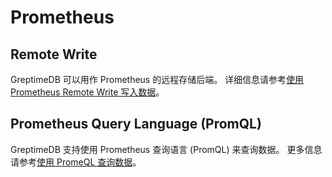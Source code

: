 # Prometheus

## Remote Write

GreptimeDB 可以用作 Prometheus 的远程存储后端。
详细信息请参考[使用 Prometheus Remote Write 写入数据](/user-guide/ingest-data/for-observability/prometheus.md)。

## Prometheus Query Language (PromQL)

GreptimeDB 支持使用 Prometheus 查询语言 (PromQL) 来查询数据。
更多信息请参考[使用 PromeQL 查询数据](/user-guide/query-data/promql.md)。

